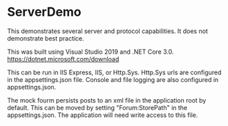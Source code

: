 # ServerDemo

This demonstrates several server and protocol capabilities. It does not demonstrate best practice.

This was built using Visual Studio 2019 and .NET Core 3.0. https://dotnet.microsoft.com/download

This can be run in IIS Express, IIS, or Http.Sys. Http.Sys urls are configured in the appsettings.json file. Console and file logging are also configured in appsettings.json.

The mock fourm persists posts to an xml file in the application root by default. This can be moved by setting "Forum:StorePath" in the appsettings.json. The application will need write access to this file.